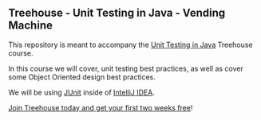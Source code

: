 ## Treehouse - Unit Testing in Java - Vending Machine

This repository is meant to accompany the [Unit Testing in Java](https://teamtreehouse.com/library/unit-testing-in-java) Treehouse course.

In this course we will cover, unit testing best practices, as well as cover some Object Oriented design best practices.

We will be using [JUnit](http://junit.org) inside of [IntelliJ IDEA](https://www.jetbrains.com/idea/).

[Join Treehouse today and get your first two weeks free](http://trhou.se/2wksfree)! 
